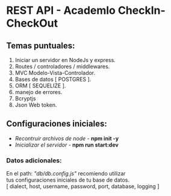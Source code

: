 # REST API - Academlo CheckIn-CheckOut

## Temas puntuales:

1. Iniciar un servidor en NodeJs y express.
2. Routes / controladores / middlewares.
3. MVC Modelo-Vista-Controlador.
4. Bases de datos [ POSTGRES ].
5. ORM [ SEQUELIZE ].
6. manejo de errores.
8. Bcryptjs
7. Json Web token.

## Configuraciones iniciales:

- *Recontruir archivos de node* - **npm init -y**
- *Inicializar el servidor* - **npm run start:dev**


### Datos adicionales: 

En el path: *"db/db.config.js"* recomiendo utilizar\
tus configuraciones iniciales de tu base de datos.\
[ dialect, host, username, password, port, database, logging ]
